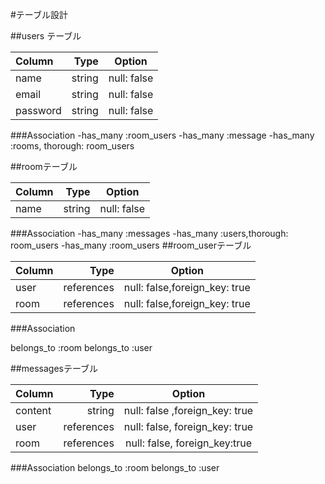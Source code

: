 #テーブル設計

##users テーブル

| Column     | Type        | Option       |
|:-----------|------------:|:------------:|
| name       | string      | null: false  |
| email      | string      | null: false  |
| password   | string      | null: false  |

###Association
-has_many :room_users
-has_many :message
-has_many :rooms, thorough: room_users


##roomテーブル

| Column     | Type        | Option       |
|:-----------|------------:|:------------:|
| name       | string      | null: false  |

###Association
-has_many :messages
-has_many :users,thorough: room_users
-has_many :room_users
##room_userテーブル

| Column     | Type        | Option                         |
|:-----------|------------:|:------------------------------:|
| user       | references  | null: false,foreign_key: true  |
| room       | references  | null: false,foreign_key: true  |

###Association

belongs_to  :room
belongs_to  :user

##messagesテーブル

 Column     | Type         | Option                            |
|:-----------|------------:|:--------------------------------:|
| content    | string      | null: false ,foreign_key: true   | 
| user       |references   | null: false, foreign_key: true  |
| room       | references  | null: false, foreign_key:true|

###Association
belongs_to :room
belongs_to :user

